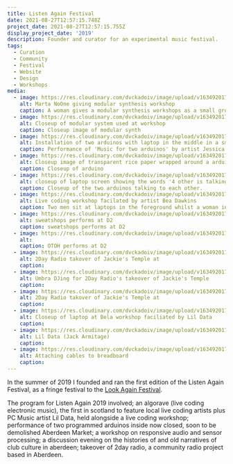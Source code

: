 ```yaml
---
title: Listen Again Festival
date: 2021-08-27T12:57:15.748Z
project_date: 2021-08-27T12:57:15.755Z
display_project_date: '2019'
description: Founder and curator for an experimental music festival.
tags:
  - Curation
  - Community
  - Festival
  - Website
  - Design
  - Workshops
media:
  - image: https://res.cloudinary.com/dvckadoiv/image/upload/v1634920175/Soft%20Refresh/listen%20again%20festival/IMG_5886-pichi_ynkkws.jpg
    alt: Marta NoOne giving modular synthesis workshop
    caption: A woman gives a modular synthesis workshops as a small ground are gathered round sitting in a circle.
  - image: https://res.cloudinary.com/dvckadoiv/image/upload/v1634920177/Soft%20Refresh/listen%20again%20festival/IMG_5902-pichi_ubs29p.jpg
    alt: Closeup of modular system used at workshop
    caption: Closeup image of modular synth
  - image: https://res.cloudinary.com/dvckadoiv/image/upload/v1634920179/Soft%20Refresh/listen%20again%20festival/IMG_6018-pichi_j1vw6s.jpg
    alt: Installation of two arduinos with laptop in the middle in a small windowed space inside aberdeen market.
    caption: Performance of 'Music for two arduinos' by artist Jessica Barrie at the now closed Aberdeeen Market 
  - image: https://res.cloudinary.com/dvckadoiv/image/upload/v1634920177/Soft%20Refresh/listen%20again%20festival/IMG_6031-pichi_zof13l.jpg
    alt: Closeup image of transparent rice paper wrapped around a arduino with a small red light eminating from it.
    caption: Closeup of arduino
  - image: https://res.cloudinary.com/dvckadoiv/image/upload/v1634920178/Soft%20Refresh/listen%20again%20festival/IMG_6025-pichi_fkca07.jpg
    alt: closeup of laptop screen showing the words '4 other is talking - recieved', 'now you shut up', and 'im talking'
    caption: Closeup of the two arduinos talking to each other.
  - image: https://res.cloudinary.com/dvckadoiv/image/upload/v1634920179/Soft%20Refresh/listen%20again%20festival/IMG_5938-pichi_eqxyrj.jpg
    alt: Live coding workshop facilated by artist Bea Dawkins
    caption: Two men sit at laptops in the foreground whilst a woman in the background is holding the workshops in front of a project screen with code on it
  - image: https://res.cloudinary.com/dvckadoiv/image/upload/v1634920176/Soft%20Refresh/listen%20again%20festival/IMG_5821-pichi_njz54z.jpg
    alt: sweætshops performs at D2
    caption: sweætshops performs at D2
  - image: https://res.cloudinary.com/dvckadoiv/image/upload/v1634920176/Soft%20Refresh/listen%20again%20festival/IMG_5823-pichi_ujvcju.jpg
    alt:
    caption: OTOH performs at D2
  - image: https://res.cloudinary.com/dvckadoiv/image/upload/v1634920176/Soft%20Refresh/listen%20again%20festival/IMG_6096-pichi_yrpsmq.jpg
    alt: 2Day Radio takover of Jackie's Temple at 
    caption:
  - image: https://res.cloudinary.com/dvckadoiv/image/upload/v1634920179/Soft%20Refresh/listen%20again%20festival/IMG_6046-pichi_qshqv6.jpg
    alt: Umbra DJing for 2Day Radio's takeover of Jackie's Temple
    caption:
  - image: https://res.cloudinary.com/dvckadoiv/image/upload/v1634920177/Soft%20Refresh/listen%20again%20festival/IMG_6075-pichi_wnltzd.jpg
    alt: 2Day Radio takover of Jackie's Temple at
    caption:
  - image: https://res.cloudinary.com/dvckadoiv/image/upload/v1634920176/Soft%20Refresh/listen%20again%20festival/IMG_5763-pichi_bwzi11.jpg
    alt: Closeup of laptop at Bela workshop faciliated by Lil Data
    caption:
  - image: https://res.cloudinary.com/dvckadoiv/image/upload/v1634920177/Soft%20Refresh/listen%20again%20festival/IMG_5769-pichi_tnspac.jpg
    alt: Lil Data (Jack Armitage) 
    caption:
  - image: https://res.cloudinary.com/dvckadoiv/image/upload/v1634920176/Soft%20Refresh/listen%20again%20festival/IMG_5792-pichi_hhyrut.jpg
    alt: Attaching cables to breadboard
    caption: 
---
```

In the summer of 2019 I founded and ran the first edition of the Listen Again Festival, as a fringe festival to the [Look Again Festival](https://lookagainaberdeen.co.uk/).

The program for Listen Again 2019 involved; an algorave (live coding electronic music), the first in scotland to feature local live coding artists plus PC Music artist Lil Data, held alongside a live coding workshop; performance of two programmed arduinos inside now closed, soon to be demolished Aberdeen Market; a workshop on responsive audio and sensor processing; a discussion evening on the histories of and old narratives of club culture in aberdeen; takeover of 2day radio, a community radio project based in Aberdeen.